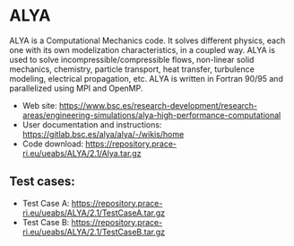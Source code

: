 # ALYA

ALYA is a Computational Mechanics code. It solves different physics, each one with its own modelization characteristics, in a coupled way. ALYA is used to solve incompressible/compressible flows, non-linear solid mechanics, chemistry, particle transport, heat transfer, turbulence modeling, electrical propagation, etc.
ALYA is written in Fortran 90/95 and parallelized using MPI and OpenMP.

- Web site: https://www.bsc.es/research-development/research-areas/engineering-simulations/alya-high-performance-computational
- User documentation and instructions: https://gitlab.bsc.es/alya/alya/-/wikis/home
- Code download: https://repository.prace-ri.eu/ueabs/ALYA/2.1/Alya.tar.gz 

## Test cases:

- Test Case A: https://repository.prace-ri.eu/ueabs/ALYA/2.1/TestCaseA.tar.gz 
- Test Case B: https://repository.prace-ri.eu/ueabs/ALYA/2.1/TestCaseB.tar.gz 
